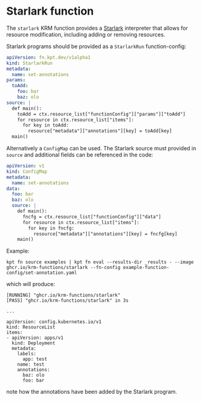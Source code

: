 # Starlark function

The `starlark` KRM function provides a [Starlark](https://starlark-lang.org/) interpreter that allows for resource modification, including adding or removing resources.

Starlark programs should be provided as a `StarlarkRun` function-config:

```yaml
apiVersion: fn.kpt.dev/v1alpha1
kind: StarlarkRun
metadata:
  name: set-annotations
params:
  toAdd:
    foo: bar
    baz: olo
source: |
  def main():
    toAdd = ctx.resource_list["functionConfig"]["params"]["toAdd"]
    for resource in ctx.resource_list["items"]:
      for key in toAdd:
        resource["metadata"]["annotations"][key] = toAdd[key]
  main()
```

Alternatively a `ConfigMap` can be used. The Starlark source must provided in `source`
and additional fields can be referenced in the code:

```yaml
apiVersion: v1
kind: ConfigMap
metadata:
  name: set-annotations
data:
  foo: bar
  baz: olo
  source: |
    def main():
      fncfg = ctx.resource_list["functionConfig"]["data"]
      for resource in ctx.resource_list["items"]:
        for key in fncfg: 
          resource["metadata"]["annotations"][key] = fncfg[key]
    main()
```

Example:

```shell
kpt fn source examples | kpt fn eval --results-dir _results - --image ghcr.io/krm-functions/starlark --fn-config example-function-config/set-annotation.yaml
```

which will produce:

```
[RUNNING] "ghcr.io/krm-functions/starlark"
[PASS] "ghcr.io/krm-functions/starlark" in 3s

...

apiVersion: config.kubernetes.io/v1
kind: ResourceList
items:
- apiVersion: apps/v1
  kind: Deployment
  metadata:
    labels:
      app: test
    name: test
    annotations:
      baz: olo
      foo: bar
```

note how the annotations have been added by the Starlark program.
